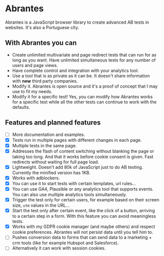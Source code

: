 # Abrantes

Abrantes is a JavaScript browser library to create advanced AB tests in websites. It's also a Portuguese city.

## With Abrantes you can

- Create unlimited multivariate and page redirect tests that can run for as long as you want. Have unlimited simultaneous tests for any number of users and page views.
- Have complete control and integration with your analytics tool.
- Use a tool that is as private as it can be. It doesn't share information with **new** third party companies.
- Modify it. Abrantes is open source and it's a proof of concept that I may use to fit my needs.
- Modify it for a specific test! Yes, you can modify how Abrantes works for a specific test while all the other tests can continue to work with the defaults.

## Features and planned features

- [ ] More documentation and examples.
- [x] Tests run in multiple pages with different changes in each page.
- [x] Multiple tests in the same page.
- [x] Addresses the flash of content switching without blanking the page or taking too long. And that it works before cookie consent is given. Fast redirects without waiting for full page load.
- [x] Lightweight. Doesn't add 80k of JavaScript just to do AB testing. Currently the minified version has 1KB.
- [x] Works with adblockers.
- [x] You can use it to start tests with certain templates, url rules...
- [x] You can use GA4, Plausible or any analytics tool that supports events. You can also use multiple analytics tools simultaneously.
- [x] Trigger the test only for certain users, for example based on their screen size, `utm` values in the URL...
- [x] Start the test only after certain event, like the click of a button, arriving to a certain step in a form. With this feature you can avoid meaningless tests.
- [x] Works with my GDPR cookie manager (and maybe others) and respect cookie preferences. Abrantes will not persist data until you tell him to.
- [ ] Pushes conversion data to forms that can send data to a marketing + crm tools (like for example Hubspot and Salesforce).
- [ ] Alternatively it can work with session cookies.
